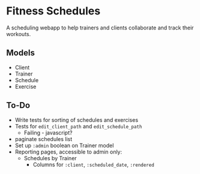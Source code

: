 # Fitness Schedules #

A scheduling webapp to help trainers and clients collaborate and track their workouts.

## Models ##

- Client
- Trainer
- Schedule
- Exercise

## To-Do ##

* Write tests for sorting of schedules and exercises
* Tests for `edit_client_path` and `edit_schedule_path`
	* Failing - javascript? 
* paginate schedules list
* Set up `:admin` boolean on Trainer model
* Reporting pages, accessible to admin only:
	* Schedules by Trainer
		* Columns for `:client`, `:scheduled_date`, `:rendered`